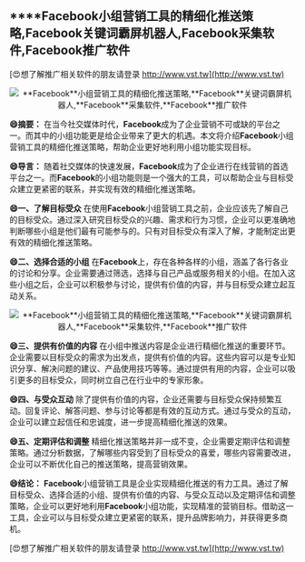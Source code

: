 ## ****Facebook**小组营销工具的精细化推送策略,**Facebook**关键词霸屏机器人,**Facebook**采集软件,**Facebook**推广软件**

[😍想了解推广相关软件的朋友请登录 http://www.vst.tw](http://www.vst.tw)

 <center><img src="https://vst.tw/MP4/tuiguang/png/4.png" alt="**Facebook**小组营销工具的精细化推送策略,**Facebook**关键词霸屏机器人,**Facebook**采集软件,**Facebook**推广软件"></center>

**😄摘要：**
在当今社交媒体时代，**Facebook**成为了企业营销不可或缺的平台之一。而其中的小组功能更是给企业带来了更大的机遇。本文将介绍**Facebook**小组营销工具的精细化推送策略，帮助企业更好地利用小组功能实现目标。

**😄导言：**
随着社交媒体的快速发展，**Facebook**成为了企业进行在线营销的首选平台之一。而**Facebook**的小组功能则是一个强大的工具，可以帮助企业与目标受众建立更紧密的联系，并实现有效的精细化推送策略。

**😄一、了解目标受众**
在使用**Facebook**小组营销工具之前，企业应该先了解自己的目标受众。通过深入研究目标受众的兴趣、需求和行为习惯，企业可以更准确地判断哪些小组是他们最有可能参与的。只有对目标受众有深入了解，才能制定出更有效的精细化推送策略。

**😄二、选择合适的小组**
在**Facebook**上，存在各种各样的小组，涵盖了各行各业的讨论和分享。企业需要通过筛选，选择与自己产品或服务相关的小组。在加入这些小组之后，企业可以积极参与讨论，提供有价值的内容，并与目标受众建立起互动关系。

 <center><img src="https://vst.tw/MP4/tuiguang/png/7.png" alt="**Facebook**小组营销工具的精细化推送策略,**Facebook**关键词霸屏机器人,**Facebook**采集软件,**Facebook**推广软件"></center>

**😄三、提供有价值的内容**
在小组中推送内容是企业进行精细化推送的重要环节。企业需要以目标受众的需求为出发点，提供有价值的内容。这些内容可以是专业知识分享、解决问题的建议、产品使用技巧等等。通过提供有用的内容，企业可以吸引更多的目标受众，同时树立自己在行业中的专家形象。

**😄四、与受众互动**
除了提供有价值的内容，企业还需要与目标受众保持频繁互动。回复评论、解答问题、参与讨论等都是有效的互动方式。通过与受众的互动，企业可以建立起信任和忠诚度，进一步提高精细化推送的效果。

**😄五、定期评估和调整**
精细化推送策略并非一成不变，企业需要定期评估和调整策略。通过分析数据，了解哪些内容受到了目标受众的喜爱，哪些内容需要改进，企业可以不断优化自己的推送策略，提高营销效果。

**😄结论：**
**Facebook**小组营销工具是企业实现精细化推送的有力工具。通过了解目标受众、选择合适的小组、提供有价值的内容、与受众互动以及定期评估和调整策略，企业可以更好地利用**Facebook**小组功能，实现精准的营销目标。借助这一工具，企业可以与目标受众建立更紧密的联系，提升品牌影响力，并获得更多商机。

[😍想了解推广相关软件的朋友请登录 http://www.vst.tw](http://www.vst.tw)



